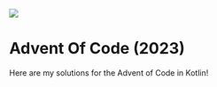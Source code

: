 [![](https://img.shields.io/badge/Advent_of_Code-2023-blue?style=flat-square&labelColor=%23000000&color=%2300cc00)](https://adventofcode.com/2023)

# Advent Of Code (2023)

Here are my solutions for the Advent of Code in Kotlin!
